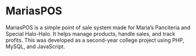 # MariasPOS
MariasPOS is a simple point of sale system made for Maria’s Panciteria and Special Halo-Halo. It helps manage products, handle sales, and track profits. This was developed as a second-year college project using PHP, MySQL, and JavaScript.
